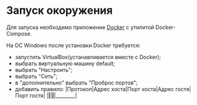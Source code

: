 # Запуск окоружения

Для запуска необходимо приложение [Docker](https://docs.docker.com/engine/installation/) с утилитой Docker-Compose.

На ОС Windows после установки Docker требуется:
  - запустить VirtualBox(устанавливается вместе с Docker);
  - выбрать виртуальную машину default;
  - выбрать "Настроить";
  - выбрать "Сеть";
  - в "дополнительно" выбрать "Проброс портов";
  - добавить правило:
  |Протокол|Адрес хоста|Порт хоста|Адрес гостя|Порт гостя|
  |________|________|________|________|________|
